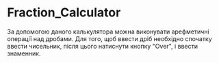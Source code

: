 # Fraction_Calculator
За допомогою даного калькулятора можна виконувати арефметичні операції над дробами. 
Для того, щоб ввести дріб необхідно спочатку ввести чисельник, після цього натиснути кнопку "Over", і ввести знаменник.
